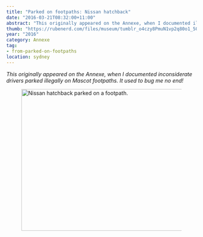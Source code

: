 ```yaml
---
title: "Parked on footpaths: Nissan hatchback"
date: "2016-03-21T08:32:00+11:00"
abstract: "This originally appeared on the Annexe, when I documented illegally parked cars."
thumb: "https://rubenerd.com/files/museum/tumblr_o4czy8PmuN1vp2q80o1_500.jpg"
year: "2016"
category: Annexe
tag:
- from-parked-on-footpaths
location: sydney
---
```

*This originally appeared on the Annexe, when I documented inconsiderate drivers parked illegally on Mascot footpaths. It used to bug me no end!*

<figure><p><img alt="Nissan hatchback parked on a footpath." src="https://rubenerd.com/files/museum/" srcset="https://rubenerd.com/files/museum/tumblr_o4czy8PmuN1vp2q80o1_500.jpg 1x, https://rubenerd.com/files/museum/tumblr_o4czy8PmuN1vp2q80o1_1280.jpg 2x" style="width:500px; height:375px;" /></p></figure>

